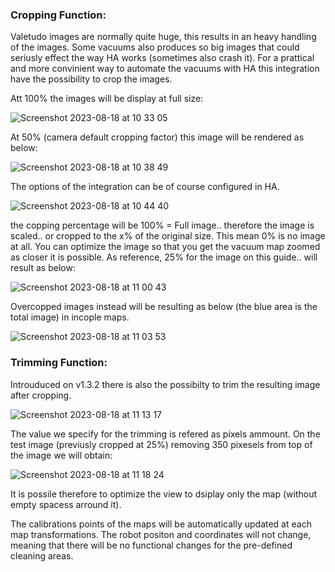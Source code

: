 ### Cropping Function:
Valetudo images are normally quite huge, this results in an heavy handling of the images. 
Some vacuums also produces so big images that could seriusly effect the way HA works (sometimes also crash it).
For a prattical and more convinient way to automate the vacuums with HA this integration have the possibility to crop the images.

Att 100% the images will be display at full size:

![Screenshot 2023-08-18 at 10 33 05](https://github.com/sca075/valetudo_vacuum_camera/assets/82227818/983d0848-e3b5-4db6-8957-f25bc6cd073f)

At 50% (camera default cropping factor) this image will be rendered as below:

![Screenshot 2023-08-18 at 10 38 49](https://github.com/sca075/valetudo_vacuum_camera/assets/82227818/b91bac5e-79da-4257-9f44-4ba64aa6478d)

The options of the integration can be of course configured in HA. 

![Screenshot 2023-08-18 at 10 44 40](https://github.com/sca075/valetudo_vacuum_camera/assets/82227818/993c5728-6652-4079-9eb0-ad6c03ef2b28)

the copping percentage will be 100% = Full image.. therefore the image is scaled.. or cropped to the x% of the original size.
This mean 0% is no image at all. You can optimize the image so that you get the vacuum map zoomed as closer it is possible.
As reference, 25% for the image on this guide.. will result as below:

![Screenshot 2023-08-18 at 11 00 43](https://github.com/sca075/valetudo_vacuum_camera/assets/82227818/9c5b5502-83ee-4445-aac6-da3ba0e2087e)

Overcopped images instead will be resulting as below (the blue area is the total image) in incople maps.

![Screenshot 2023-08-18 at 11 03 53](https://github.com/sca075/valetudo_vacuum_camera/assets/82227818/2ac2e8d9-7453-40e9-a2d4-0eba48de4699)


### Trimming Function:

Introuduced on v1.3.2 there is also the possibilty to trim the resulting image after cropping.

![Screenshot 2023-08-18 at 11 13 17](https://github.com/sca075/valetudo_vacuum_camera/assets/82227818/b9add7a8-c3ed-4307-8a8e-1778cfb36f1d)

The value we specify for the trimming is refered as pixels ammount.
On the test image (previusly cropped at 25%) removing 350 pixesels from top of the image we will obtain:

![Screenshot 2023-08-18 at 11 18 24](https://github.com/sca075/valetudo_vacuum_camera/assets/82227818/b6d57424-a9f2-4d67-964e-693718cc66a9)


It is possile therefore to optimize the view to dsiplay only the map (without empty spacess arround it).

The calibrations points of the maps will be automatically updated at each map transformations. 
The robot positon and coordinates will not change, meaning that there will be no functional changes for the pre-defined cleaning areas.
